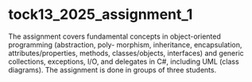 # tock13_2025_assignment_1
The assignment covers fundamental concepts in object-oriented programming (abstraction, poly- morphism, inheritance, encapsulation, attributes/properties, methods, classes/objects, interfaces) and generic collections, exceptions, I/O, and delegates in C#, including UML (class diagrams). The assignment is done in groups of three students.
